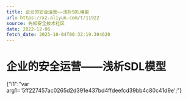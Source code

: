 ```yaml
---
title: 企业的安全运营——浅析SDL模型
url: https://xz.aliyun.com/t/11922
source: 先知安全技术社区
date: 2022-12-06
fetch_date: 2025-10-04T00:32:19.304620
---
```


# 企业的安全运营——浅析SDL模型

{"l1":"var arg1='5ff227457ac0265d2d391e437bd4ffdeefcd39bb4c80c41d9e';"}
